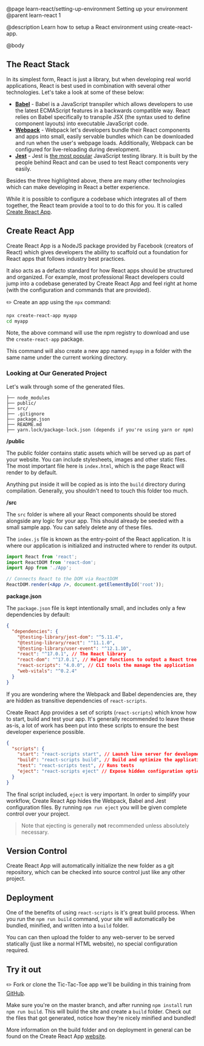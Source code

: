 @page learn-react/setting-up-environment Setting up your environment
@parent learn-react 1

@description Learn how to setup a React environment using create-react-app.

@body

## The React Stack

In its simplest form, React is just a library, but when developing real world applications, React is best used in combination with several other technologies. Let's take a look at some of these below:

- **[Babel](https://babeljs.io/)** - Babel is a JavaScript transpiler which allows developers to use the latest ECMAScript features in a backwards compatible way. React relies on Babel specifically to transpile JSX (the syntax used to define component layouts) into executable JavaScript code.
- **[Webpack](https://webpack.js.org/)** - Webpack let's developers bundle their React components and apps into small, easily servable bundles which can be downloaded and run when the user's webpage loads. Additionally, Webpack can be configured for live-reloading during development.
- **[Jest](https://jestjs.io/)** - Jest is [the most popular](https://www.npmtrends.com/ava-vs-jasmine-vs-jest-vs-mocha-vs-qunit) JavaScript testing library. It is built by the people behind React and can be used to test React components very easily.

Besides the three highlighted above, there are many other technologies which can make developing in React a better experience.

While it is possible to configure a codebase which integrates all of them together, the React team provide a tool to to do this for you. It is called [Create React App](https://github.com/facebook/create-react-app).

## Create React App

Create React App is a NodeJS package provided by Facebook (creators of React) which gives developers the ability to scaffold out a foundation for React apps that follows industry best practices.

It also acts as a defacto standard for how React apps should be structured and organized. For example, most professional React developers could jump into a codebase generated by Create React App and feel right at home (with the configuration and commands that are provided).

✏️ Create an app using the `npx` command:

```bash
npx create-react-app myapp
cd myapp
```

Note, the above command will use the npm registry to download and use the `create-react-app` package.

This command will also create a new app named `myapp` in a folder with the same name under the current working directory.

### Looking at Our Generated Project

Let's walk through some of the generated files.

```code
├── node_modules
├── public/
├── src/
├── .gitignore
├── package.json
├── README.md
├── yarn.lock/package-lock.json (depends if you're using yarn or npm)
```

**/public**

The public folder contains static assets which will be served up as part of your website. You can include stylesheets, images and other static files. The most important file here is `index.html`, which is the page React will render to by default.

Anything put inside it will be copied as is into the `build` directory during compilation. Generally, you shouldn't need to touch this folder too much.

**/src**

The `src` folder is where all your React components should be stored alongside any logic for your app. This should already be seeded with a small sample app. You can safely delete any of these files.

The `index.js` file is known as the entry-point of the React application. It is where our application is initialized and instructed where to render its output.

```jsx
import React from 'react';
import ReactDOM from 'react-dom';
import App from './App';

// Connects React to the DOM via ReactDOM
ReactDOM.render(<App />, document.getElementById('root'));
```

**package.json**

The `package.json` file is kept intentionally small, and includes only a few dependencies by default:

```json
{
  "dependencies": {
    "@testing-library/jest-dom": "^5.11.4",
    "@testing-library/react": "^11.1.0",
    "@testing-library/user-event": "^12.1.10",
    "react": "^17.0.1", // The React library
    "react-dom": "^17.0.1", // Helper functions to output a React tree as HTML
    "react-scripts": "4.0.0", // CLI tools the manage the application
    "web-vitals": "^0.2.4"
  }
}
```

If you are wondering where the Webpack and Babel dependencies are, they are hidden as transitive dependencies of `react-scripts`.

Create React App provides a set of scripts (`react-scripts`) which know how to start, build and test your app. It's generally recommended to leave these as-is, a lot of work has been put into these scripts to ensure the best developer experience possible.

```json
{
  "scripts": {
    "start": "react-scripts start", // Launch live server for development
    "build": "react-scripts build", // Build and optimize the application for production
    "test": "react-scripts test", // Runs tests
    "eject": "react-scripts eject" // Expose hidden configuration options (Dangerous)
  }
}
```

The final script included, `eject` is very important. In order to simplify your workflow, Create React App hides the Webpack, Babel and Jest configuration files. By running `npm run eject` you will be given complete control over your project.

> Note that ejecting is generally **not** recommended unless absolutely necessary.

## Version Control

Create React App will automatically initialize the new folder as a git repository, which can be checked into source control just like any other project.

## Deployment

One of the benefits of using `react-scripts` is it's great build process. When you run the `npm run build` command, your site will automatically be bundled, minified, and written into a `build` folder.

You can can then upload the folder to any web-server to be served statically (just like a normal HTML website), no special configuration required.

## Try it out

✏️ Fork or clone the Tic-Tac-Toe app we'll be building in this training from [GitHub](https://github.com/bitovi/react-exercises).

Make sure you're on the master branch, and after running `npm install` run `npm run build`. This will build the site and create a `build` folder. Check out the files that got generated, notice how they're nicely minified and bundled!

More information on the build folder and on deployment in general can be found on the Create React App [website](https://create-react-app.dev/docs/deployment/).
